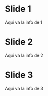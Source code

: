 <h1 id="slide-1">Slide 1</h1>
<p>Aqui va la info de 1</p>
<h1 id="slide-2">Slide 2</h1>
<p>Aqui va la info de 2</p>
<h1 id="slide-3">Slide 3</h1>
<p>Aqui va la info de 3</p>
